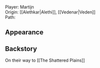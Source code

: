 Player: Martijn <br>Origin: [[Alethkar|Alethi]], [[Vedenar|Veden]] <br> Path:  <br>
## Appearance


## Backstory
On their way to [[The Shattered Plains]]